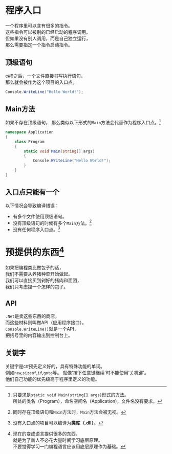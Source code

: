 ﻿# 程序入口

一个程序里可以含有很多的指令。  
这些指令可以被别的已经启动的程序调用。  
但如果没有别人调用，而是自己独立运行，  
那么需要指定一个指令启动指令。

## 顶级语句

c#9之后，一个文件直接书写执行语句，  
那么就会被作为这个项目的入口点。

```csharp
Console.WriteLine("Hello World!");
```

## Main方法

如果不存在顶级语句，
那么类似以下形式的`Main`方法会代替作为程序入口点。[^Main形式]

[^Main形式]:只要求是`static void Main(string[] args)`形式的方法。  
所处的类名（Program），命名空间名（Application)，文件名没有要求。

```csharp
namespace Application
{
    class Program
    {
        static void Main(string[] args)
        {
            Console.WriteLine("Hello World!");
        }
    }
}
```

## 入口点只能有一个

以下情况会导致编译错误：

- 有多个文件使用顶级语句。
- 没有顶级语句的时候有多个`Main`方法。[^顶级语句优先级更高]
- 没有任何程序入口点。[^类库]

[^顶级语句优先级更高]:同时存在顶级语句和`Main`方法时，`Main`方法会被无视。
[^类库]:没有入口点的项目可以编译为**类库（.dll）**。

# 预提供的东西[^不要过于纠结底层]

如果把编程类比做包子的话，  
我们不需要从养猪种菜开始做起。  
我们可以直接买到剁好的猪肉和面团，  
我们只考虑捏一个怎样的包子。

## API

`.Net`是卖这些东西的商店，  
而这些材料则叫做API（应用程序接口）。  
`Console.WriteLine()`就是一个API，  
把括号里的内容输出到控制台上。

## 关键字

关键字是c#预先定义好的，具有特殊功能的单词。  
例如`new`,`sizeof`,`if`,`goto`等。
就像'按下任意键继续'时不能使用'关机键'。  
他们自己功能的优先级高于程序里定义的功能。

[^不要过于纠结底层]: 现在的变成语言提供很多的东西，  
就是为了新人不必花大量时间学习底层原理。  
不要觉得学习一门编程语言应该用底层原理作为基础。



